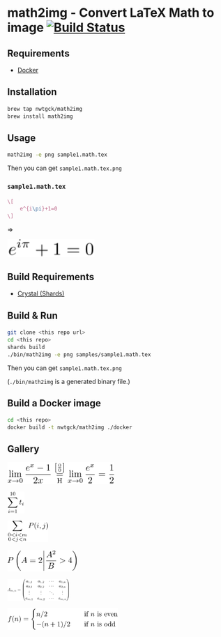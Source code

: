 # math2img - Convert LaTeX Math to image [![Build Status](https://travis-ci.org/nwtgck/math2img.svg?branch=master)](https://travis-ci.org/nwtgck/math2img)

## Requirements

* [Docker](https://www.docker.com/)

## Installation

```bash
brew tap nwtgck/math2img
brew install math2img
```


## Usage


```bash
math2img -e png sample1.math.tex
```
Then you can get `sample1.math.tex.png`

### `sample1.math.tex`

```tex
\[
    e^{i\pi}+1=0
\]
```
=>

<img src="demos/demo1.svg" width="200">

## Build Requirements

* [Crystal (Shards)](https://crystal-lang.org/)


## Build & Run

```bash
git clone <this repo url>
cd <this repo>
shards build
./bin/math2img -e png samples/sample1.math.tex
```

Then you can get `sample1.math.tex.png`

(`./bin/math2img` is a generated binary file.)


## Build a Docker image

```bash
cd <this repo>
docker build -t nwtgck/math2img ./docker
```

## Gallery

<img src="demos/sample2.math.tex.svg" height="50"><br>

<img src="demos/sample3.math.tex.svg" height="50"><br>

<img src="demos/sample4.math.tex.svg" height="50"><br>

<img src="demos/sample5.math.tex.svg" height="50"><br>

<img src="demos/sample6.math.tex.svg" height="50"><br>

<img src="demos/sample7.math.tex.svg" height="50"><br>


